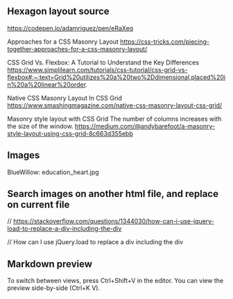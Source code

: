 ## Hexagon layout source
https://codepen.io/adamriguez/pen/eRaXeq

Approaches for a CSS Masonry Layout
https://css-tricks.com/piecing-together-approaches-for-a-css-masonry-layout/

CSS Grid Vs. Flexbox: A Tutorial to Understand the Key Differences
https://www.simplilearn.com/tutorials/css-tutorial/css-grid-vs-flexbox#:~:text=Grid%20utilizes%20a%20two%2Ddimensional,placed%20in%20a%20linear%20order.

Native CSS Masonry Layout In CSS Grid
https://www.smashingmagazine.com/native-css-masonry-layout-css-grid/

Masonry style layout with CSS Grid
The number of columns increases with the size of the window.
https://medium.com/@andybarefoot/a-masonry-style-layout-using-css-grid-8c663d355ebb

## Images
BlueWillow:
education_heart.jpg

## Search images on another html file, and replace on current file
// https://stackoverflow.com/questions/1344030/how-can-i-use-jquery-load-to-replace-a-div-including-the-div

// How can I use jQuery.load to replace a div including the div

## Markdown preview
To switch between views, press Ctrl+Shift+V in the editor. You can view the preview side-by-side (Ctrl+K V).